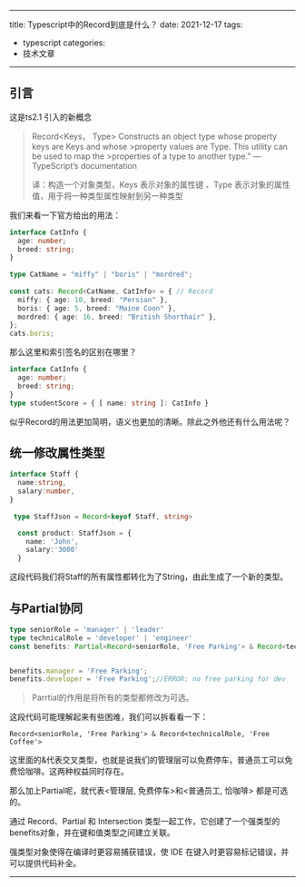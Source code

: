
---
title: Typescript中的Record到底是什么？
date: 2021-12-17
tags:
 - typescript
categories:
 -  技术文章
---

## 引言

这是ts2.1 引入的新概念

>Record<Keys， Type>
>Constructs an object type whose property keys are Keys and whose >property values are Type. This utility can be used to map the >properties of a type to another type.” — TypeScript’s documentation
> 
> 译：构造一个对象类型，Keys 表示对象的属性键 、Type 表示对象的属性值，用于将一种类型属性映射到另一种类型

我们来看一下官方给出的用法：

```ts
interface CatInfo {
  age: number;
  breed: string;
}
 
type CatName = "miffy" | "boris" | "mordred";
 
const cats: Record<CatName, CatInfo> = { // Record
  miffy: { age: 10, breed: "Persian" }, 
  boris: { age: 5, breed: "Maine Coon" },
  mordred: { age: 16, breed: "British Shorthair" },
};
cats.boris;
```
那么这里和索引签名的区别在哪里？

```ts
interface CatInfo {
  age: number;
  breed: string;
}
type studentScore = { [ name: string ]: CatInfo }

```

似乎Record的用法更加简明，语义也更加的清晰。除此之外他还有什么用法呢？

## 统一修改属性类型

```ts
interface Staff {
  name:string,
  salary:number,
}
  
 type StaffJson = Record<keyof Staff, string>

  const product: StaffJson = {
    name: 'John',
    salary:'3000'
  }

```
这段代码我们将Staff的所有属性都转化为了String，由此生成了一个新的类型。

## 与Partial协同

```ts
type seniorRole = 'manager' | 'leader'
type technicalRole = 'developer' | 'engineer'
const benefits: Partial<Record<seniorRole, 'Free Parking'> & Record<technicalRole, 'Free Coffee'>> = {};


benefits.manager = 'Free Parking';
benefits.developer = 'Free Parking';//ERROR: no free parking for dev
```
> Parrtial的作用是将所有的类型都修改为可选。



这段代码可能理解起来有些困难，我们可以拆看看一下：

`Record<seniorRole, 'Free Parking'> & Record<technicalRole, 'Free Coffee'>`

这里面的&代表交叉类型，也就是说我们的管理层可以免费停车，普通员工可以免费恰咖啡。这两种权益同时存在。

那么加上Partial呢，就代表<管理层, 免费停车>和<普通员工, 恰咖啡> 都是可选的。

通过 Record、Partial 和 Intersection 类型一起工作，它创建了一个强类型的benefits对象，并在键和值类型之间建立关联。

强类型对象使得在编译时更容易捕获错误，使 IDE 在键入时更容易标记错误，并可以提供代码补全。

---